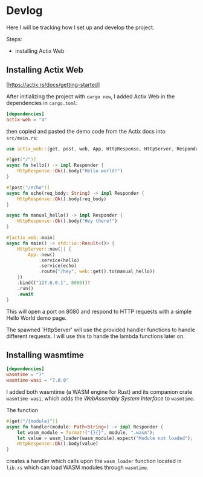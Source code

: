 # Devlog

Here I will be tracking how I set up and develop the project.

Steps:
- installing Actix Web

## Installing Actix Web

[https://actix.rs/docs/getting-started]

After initializing the project with `cargo new`, I added Actix Web in the
dependencies in `cargo.toml`:

```toml
[dependencies]
actix-web = "4"
```

then copied and pasted the demo code from the Actix docs into `src/main.rs`:

```rust
use actix_web::{get, post, web, App, HttpResponse, HttpServer, Responder};

#[get("/")]
async fn hello() -> impl Responder {
    HttpResponse::Ok().body("Hello world!")
}

#[post("/echo")]
async fn echo(req_body: String) -> impl Responder {
    HttpResponse::Ok().body(req_body)
}

async fn manual_hello() -> impl Responder {
    HttpResponse::Ok().body("Hey there!")
}

#[actix_web::main]
async fn main() -> std::io::Result<()> {
    HttpServer::new(|| {
        App::new()
            .service(hello)
            .service(echo)
            .route("/hey", web::get().to(manual_hello))
    })
    .bind(("127.0.0.1", 8080))?
    .run()
    .await
}
```
This will open a port on 8080 and respond to HTTP requests with a simple
Hello World demo page.

The spawned `HttpServer' will use the provided handler functions to handle
different requests. I will use this to hande the lambda functions later
on.

## Installing wasmtime

```toml
[dependencies]
wasmtime = "7"
wasmtime-wasi = "7.0.0"
```
I added both wasmtime (a WASM engine for Rust) and its companion crate
`wasmtime-wasi`, which adds the *WebAssembly System Interface* to `wasmtime`.

The function
```rust
#[get("/{module}")]
async fn handler(module: Path<String>) -> impl Responder {
    let wasm_module = format!("{}{}", module, ".wasm");
    let value = wasm_loader(wasm_module).expect("Module not loaded");
    HttpResponse::Ok().body(value)
}
```
creates a handler which calls upon the `wasm_loader` function located in
`lib.rs` which can load WASM modules through `wasmtime`.

